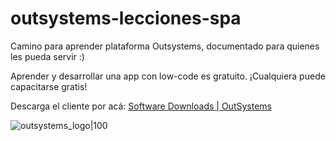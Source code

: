 # outsystems-lecciones-spa

Camino para aprender plataforma Outsystems, documentado para quienes les pueda servir :)

Aprender y desarrollar una app con low-code es gratuito. ¡Cualquiera puede capacitarse gratis!

Descarga el cliente por acá: [Software Downloads | OutSystems](https://www.outsystems.com/downloads/)

![outsystems_logo|100](https://github.com/panchojavnav/outsystems-lecciones-spa/blob/main/outsystems_logo.jpg)
